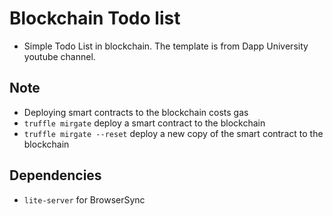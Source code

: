# Blockchain Todo list
- Simple Todo List in blockchain.  The template is from Dapp University youtube channel.

## Note
- Deploying smart contracts to the blockchain costs gas
- `truffle mirgate` deploy a smart contract to the blockchain
- `truffle mirgate --reset` deploy a new copy of the smart contract to the blockchain

## Dependencies
- `lite-server` for BrowserSync